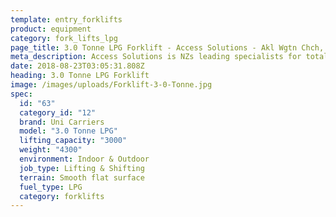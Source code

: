 ```yaml
---
template: entry_forklifts
product: equipment
category: fork_lifts_lpg
page_title: 3.0 Tonne LPG Forklift - Access Solutions - Akl Wgtn Chch, NZ
meta_description: Access Solutions is NZs leading specialists for total access solution equipment. 100% NZ owned & operated. Read about us - Make an enquiry today
date: 2018-08-23T03:05:31.808Z
heading: 3.0 Tonne LPG Forklift
image: /images/uploads/Forklift-3-0-Tonne.jpg
spec:
  id: "63"
  category_id: "12"
  brand: Uni Carriers
  model: "3.0 Tonne LPG"
  lifting_capacity: "3000"
  weight: "4300"
  environment: Indoor & Outdoor
  job_type: Lifting & Shifting
  terrain: Smooth flat surface
  fuel_type: LPG
  category: forklifts
---
```

